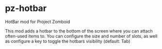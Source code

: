 # pz-hotbar
HotBar mod for Project Zomboid

This mod adds a hotbar to the bottom of the screen where you can attach often-used items to.
You can configure the size and number of slots, as well as configure a key to toggle the hotbars visibility (default: Tab)
